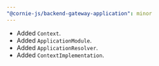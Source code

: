 ```yaml
---
"@cornie-js/backend-gateway-application": minor
---
```


- Added `Context`.
- Added `ApplicationModule`.
- Added `ApplicationResolver`.
- Added `ContextImplementation`.

